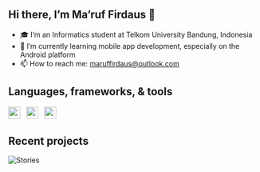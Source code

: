 ## Hi there, I’m Ma’ruf Firdaus 👋

- 🎓 I’m an Informatics student at Telkom University Bandung, Indonesia
- 🌱 I’m currently learning mobile app development, especially on the Android platform
- 📫 How to reach me: maruffirdaus@outlook.com

## Languages, frameworks, & tools

<img src="https://github.com/user-attachments/assets/ba9bc2b6-6050-40b0-a173-d0c0ea1d8e1d" height="24"> &nbsp; <img src="https://github.com/user-attachments/assets/96f7b1be-a184-4b72-b059-88177cd6bd6e" height="24"> &nbsp; <img src="https://github.com/user-attachments/assets/507f5427-32c0-41eb-b914-bb751f3812e0" height="24">

## Recent projects

![Stories](https://github.com/user-attachments/assets/c8c8edff-2a9d-4fcf-abd4-9029d392b7a5)
